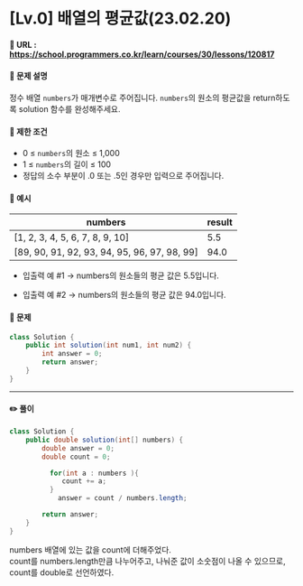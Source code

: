 # [Lv.0] 배열의 평균값(23.02.20)

#### 📌 URL : https://school.programmers.co.kr/learn/courses/30/lessons/120817

#### 📌 문제 설명

정수 배열 `numbers`가 매개변수로 주어집니다. `numbers`의 원소의 평균값을 return하도록 solution 함수를 완성해주세요.

#### 📌 제한 조건

- 0 ≤ `numbers`의 원소 ≤ 1,000
- 1 ≤ `numbers`의 길이 ≤ 100
- 정답의 소수 부분이 .0 또는 .5인 경우만 입력으로 주어집니다.

#### 📌 예시

| numbers                                      | result |
| -------------------------------------------- | ------ |
| [1, 2, 3, 4, 5, 6, 7, 8, 9, 10]              | 5.5    |
| [89, 90, 91, 92, 93, 94, 95, 96, 97, 98, 99] | 94.0   |

- 입출력 예 #1
  → numbers의 원소들의 평균 값은 5.5입니다.

- 입출력 예 #2
  → numbers의 원소들의 평균 값은 94.0입니다.

#### 📌 문제

```java
class Solution {
    public int solution(int num1, int num2) {
        int answer = 0;
        return answer;
    }
}
```

---

#### ✏️ 풀이

```java
class Solution {
    public double solution(int[] numbers) {
        double answer = 0;
        double count = 0;

          for(int a : numbers ){
             count += a;
          }
            answer = count / numbers.length;

        return answer;
    }
}
```

numbers 배열에 있는 값을 count에 더해주었다.  
count를 numbers.length만큼 나누어주고, 나눠준 값이 소숫점이 나올 수 있으므로,  
count를 double로 선언하였다.
